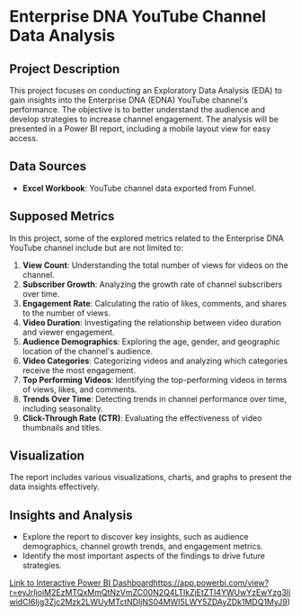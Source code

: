 # Enterprise DNA YouTube Channel Data Analysis

## Project Description

This project focuses on conducting an Exploratory Data Analysis (EDA) to gain insights into the Enterprise DNA (EDNA) YouTube channel's performance. The objective is to better understand the audience and develop strategies to increase channel engagement. The analysis will be presented in a Power BI report, including a mobile layout view for easy access.

## Data Sources

- **Excel Workbook**: YouTube channel data exported from Funnel.

## Supposed Metrics

In this project, some of the explored metrics related to the Enterprise DNA YouTube channel include but are not limited to:

1. **View Count**: Understanding the total number of views for videos on the channel.
2. **Subscriber Growth**: Analyzing the growth rate of channel subscribers over time.
3. **Engagement Rate**: Calculating the ratio of likes, comments, and shares to the number of views.
4. **Video Duration**: Investigating the relationship between video duration and viewer engagement.
5. **Audience Demographics**: Exploring the age, gender, and geographic location of the channel's audience.
6. **Video Categories**: Categorizing videos and analyzing which categories receive the most engagement.
7. **Top Performing Videos**: Identifying the top-performing videos in terms of views, likes, and comments.
8. **Trends Over Time**: Detecting trends in channel performance over time, including seasonality.
9. **Click-Through Rate (CTR)**: Evaluating the effectiveness of video thumbnails and titles.

## Visualization

The report includes various visualizations, charts, and graphs to present the data insights effectively.

## Insights and Analysis

- Explore the report to discover key insights, such as audience demographics, channel growth trends, and engagement metrics.
- Identify the most important aspects of the findings to drive future strategies.

[Link to Interactive Power BI Dashboard](https://app.powerbi.com/view?r=eyJrIjoiM2EzMTQxMmQtNzVmZC00N2Q4LTlkZjEtZTI4YWUwYzEwYzg3IiwidCI6Ijg3Zjc2Mzk2LWUyMTctNDljNS04MWI5LWY5ZDAyZDk1MDQ1MyJ9)https://app.powerbi.com/view?r=eyJrIjoiM2EzMTQxMmQtNzVmZC00N2Q4LTlkZjEtZTI4YWUwYzEwYzg3IiwidCI6Ijg3Zjc2Mzk2LWUyMTctNDljNS04MWI5LWY5ZDAyZDk1MDQ1MyJ9)

